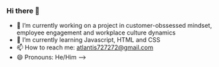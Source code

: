 ### Hi there 👋
- 🔭 I’m currently working on a project in customer-obssessed mindset, employee engagement and workplace culture dynamics
- 🌱 I’m currently learning Javascript, HTML and CSS
- 📫 How to reach me: atlantis727272@gmail.com
- 😄 Pronouns: He/Him
-->
